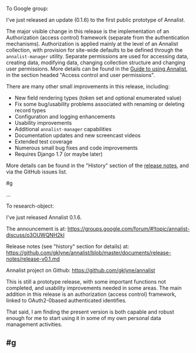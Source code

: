 To Google group:

I've just released an update (0.1.6) to the first public prototype of Annalist.

The major visible change in this release is the implementation of an Authorization (access control) framework (separate from the authentication mechanisms).  Authorization is applied mainly at the level of an Annalist collection, with provision for site-wide defaults to be defined through the `annalist-manager` utility.  Separate permissions are used for accessing data, creating data, modifying data, changing collection structure and changing user permissions.  More details can be found in the [Guide to using Annalist](https://github.com/gklyne/annalist/blob/master/documents/using-annalist.md), in the section headed "Access control and user permissions".

There are many other small improvements in this release, including:
- New field rendering types (token set and optional enumerated value)
- Fix some bug/usability problems associated with renaming or deleting record types
- Configuration and logging enhancements
- Usability improvements
- Additional `annalist-manager` capabilities
- Documentation updates and new screencast videos
- Extended test coverage
- Numerous small bug fixes and code improvements
- Requires Django 1.7 (or maybe later)

More details can be found in the "History" section of the [release notes](https://github.com/gklyne/annalist/blob/master/documents/release-notes/release-v0.1.md), and via the GitHub issues list.

#g

...

To research-object:

I've just released Annalist 0.1.6.

The announcement is at:
https://groups.google.com/forum/#!topic/annalist-discuss/o3OUWQNH2kI

Release notes (see "history" section for details) at:
https://github.com/gklyne/annalist/blob/master/documents/release-notes/release-v0.1.md

Annalist project on Github:
https://github.com/gklyne/annalist


This is still a prototype release, with some important functions not completed, and usability improvements needed in some areas.  The main addition in this release is an authorization (access control) framework, linked to OAuth2-0based authenticated identifies.

That said, I am finding the present version is both capable and robust enough for me to start using it in some of my own personal data management activities.

#g
--

